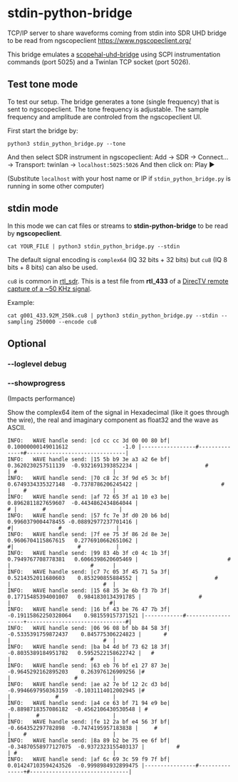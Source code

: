 # stdin-python-bridge

TCP/IP server to share waveforms coming from stdin into SDR UHD bridge to be read from ngscopeclient https://www.ngscopeclient.org/

This bridge emulates a [scopehal-uhd-bridge](https://github.com/ngscopeclient/scopehal-uhd-bridge) using SCPI instrumentation commands (port 5025) and a Twinlan TCP socket (port 5026).

## Test tone mode

To test our setup. The bridge generates a tone (single frequency) that is sent to ngscopeclient. The tone frequency is adjustable. The sample frequency and amplitude are controled from the ngscopeclient UI.

First start the bridge by:
```
python3 stdin_python_bridge.py --tone
```
And then select SDR instrument in ngscopeclient:
Add -> SDR -> Connect... -> Transport: twinlan -> `localhost:5025:5026`
And then click on: Play ▶️

(Substitute `localhost` with your host name or IP if `stdin_python_bridge.py` is running in some other computer)

## stdin mode

In this mode we can cat files or streams to **stdin-python-bridge** to be read by **ngscopeclient**.

```
cat YOUR_FILE | python3 stdin_python_bridge.py --stdin 
```
The default signal encoding is `complex64` (IQ 32 bits + 32 bits) but `cu8` (IQ 8 bits + 8 bits) can also be used. 

`cu8` is common in [rtl_sdr](https://pysdr.org/content/rtlsdr.html).
This is a test file from **rtl_433** of a [DirecTV remote capture of a ~50 KHz signal](https://github.com/merbanan/rtl_433_tests/blob/master/tests/directv/01/g001_433.92M_250k.cu8).

Example:
```
cat g001_433.92M_250k.cu8 | python3 stdin_python_bridge.py --stdin --sampling 250000 --encode cu8
```

## Optional

### --loglevel debug

### --showprogress
(Impacts performance)

Show the complex64 item of the signal in Hexadecimal (like it goes through the wire), the real and imaginary component as float32 and the wave as ASCII.
```
INFO:	WAVE handle send: |cd cc cc 3d 00 00 80 bf|  0.10000000149011612                 -1.0 |-----------------#--------------+#-------------------------------|
INFO:	WAVE handle send: |15 5b b9 3e a3 a2 6e bf|   0.3620230257511139  -0.9321691393852234 |                     #          | #                              |
INFO:	WAVE handle send: |70 c8 2c 3f 9d e5 3c bf|   0.6749334335327148  -0.7378786206245422 |                          #     |    #                           |
INFO:	WAVE handle send: |af 72 65 3f a1 10 e3 be|   0.8962811827659607  -0.4434862434864044 |                              # |        #                       |
INFO:	WAVE handle send: |57 fc 7e 3f d0 20 b6 bd|   0.9960379004478455 -0.08892977237701416 |                               #|              #                 |
INFO:	WAVE handle send: |7f ee 75 3f 86 2d 8e 3e|   0.9606704115867615   0.2776910662651062 |                               #|                    #           |
INFO:	WAVE handle send: |99 83 4b 3f c0 4c 1b 3f|   0.7949767708778381   0.6066398620605469 |                            #   |                         #      |
INFO:	WAVE handle send: |c7 7c 05 3f 45 71 5a 3f|   0.5214352011680603    0.853290855884552 |                        #       |                             #  |
INFO:	WAVE handle send: |15 68 35 3e 6b f3 7b 3f|  0.17715485394001007   0.9841830134391785 |                  #             |                               #|
INFO:	WAVE handle send: |16 bf 43 be 76 47 7b 3f| -0.19115862250328064    0.981559157371521 |------------#-------------------+-------------------------------#|
INFO:	WAVE handle send: |06 96 08 bf bb 84 58 3f|  -0.5335391759872437    0.845775306224823 |       #                        |                             #  |
INFO:	WAVE handle send: |ba b4 4d bf 73 62 18 3f|  -0.8035389184951782   0.5952522158622742 |   #                            |                         #      |
INFO:	WAVE handle send: |63 eb 76 bf e1 27 87 3e|  -0.9645292162895203    0.263976126909256 |#                               |                    #           |
INFO:	WAVE handle send: |ae a2 7e bf 12 2c d3 bd|  -0.9946697950363159  -0.1031114012002945 |#                               |              #                 |
INFO:	WAVE handle send: |a4 ce 63 bf 71 94 e9 be|  -0.8898718357086182  -0.4562106430530548 | #                              |        #                       |
INFO:	WAVE handle send: |fe 12 2a bf e4 56 3f bf|   -0.664352297782898  -0.7474195957183838 |     #                          |    #                           |
INFO:	WAVE handle send: |8a 89 b2 be 75 ee 6f bf| -0.34870558977127075  -0.9372323155403137 |          #                     | #                              |
INFO:	WAVE handle send: |af 6c 69 3c 59 f9 7f bf| 0.014247103594243526  -0.9998984932899475 |----------------#---------------+#-------------------------------|
```
